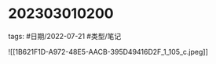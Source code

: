 # 202303010200

tags: #日期/2022-07-21 #类型/笔记 

![[1B621F1D-A972-48E5-AACB-395D49416D2F_1_105_c.jpeg]]